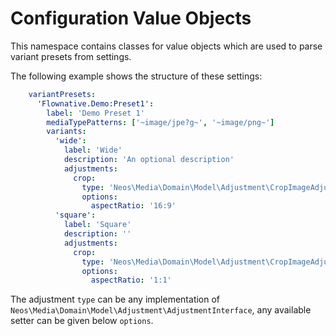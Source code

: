 # Configuration Value Objects

This namespace contains classes for value objects which are used to parse
variant presets from settings.

The following example shows the structure of these settings:

```yaml
    variantPresets:
      'Flownative.Demo:Preset1':
        label: 'Demo Preset 1'
        mediaTypePatterns: ['~image/jpe?g~', '~image/png~']
        variants:
          'wide':
            label: 'Wide'
            description: 'An optional description'
            adjustments:
              crop:
                type: 'Neos\Media\Domain\Model\Adjustment\CropImageAdjustment'
                options:
                  aspectRatio: '16:9'
          'square':
            label: 'Square'
            description: ''
            adjustments:
              crop:
                type: 'Neos\Media\Domain\Model\Adjustment\CropImageAdjustment'
                options:
                  aspectRatio: '1:1'
```

The adjustment `type` can be any implementation of `Neos\Media\Domain\Model\Adjustment\AdjustmentInterface`,
any available setter can be given below `options`.
